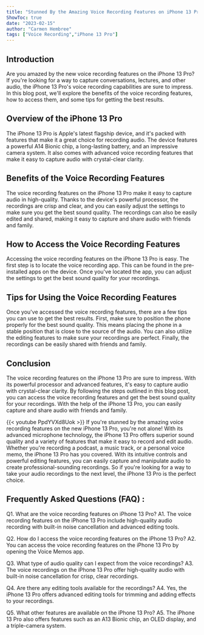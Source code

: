 ```yaml
---
title: "Stunned By the Amazing Voice Recording Features on iPhone 13 Pro? Here's How to Use Them!"
ShowToc: true 
date: "2023-02-15"
author: "Carmen Hembree" 
tags: ["Voice Recording","iPhone 13 Pro"]
---
```

## Introduction

Are you amazed by the new voice recording features on the iPhone 13 Pro? If you're looking for a way to capture conversations, lectures, and other audio, the iPhone 13 Pro's voice recording capabilities are sure to impress. In this blog post, we'll explore the benefits of the voice recording features, how to access them, and some tips for getting the best results. 

## Overview of the iPhone 13 Pro

The iPhone 13 Pro is Apple's latest flagship device, and it's packed with features that make it a great choice for recording audio. The device features a powerful A14 Bionic chip, a long-lasting battery, and an impressive camera system. It also comes with advanced voice recording features that make it easy to capture audio with crystal-clear clarity. 

## Benefits of the Voice Recording Features

The voice recording features on the iPhone 13 Pro make it easy to capture audio in high-quality. Thanks to the device's powerful processor, the recordings are crisp and clear, and you can easily adjust the settings to make sure you get the best sound quality. The recordings can also be easily edited and shared, making it easy to capture and share audio with friends and family. 

## How to Access the Voice Recording Features

Accessing the voice recording features on the iPhone 13 Pro is easy. The first step is to locate the voice recording app. This can be found in the pre-installed apps on the device. Once you've located the app, you can adjust the settings to get the best sound quality for your recordings. 

## Tips for Using the Voice Recording Features

Once you've accessed the voice recording features, there are a few tips you can use to get the best results. First, make sure to position the phone properly for the best sound quality. This means placing the phone in a stable position that is close to the source of the audio. You can also utilize the editing features to make sure your recordings are perfect. Finally, the recordings can be easily shared with friends and family. 

## Conclusion

The voice recording features on the iPhone 13 Pro are sure to impress. With its powerful processor and advanced features, it's easy to capture audio with crystal-clear clarity. By following the steps outlined in this blog post, you can access the voice recording features and get the best sound quality for your recordings. With the help of the iPhone 13 Pro, you can easily capture and share audio with friends and family.

{{< youtube PpdYVXd8Uok >}} 
If you're stunned by the amazing voice recording features on the new iPhone 13 Pro, you're not alone! With its advanced microphone technology, the iPhone 13 Pro offers superior sound quality and a variety of features that make it easy to record and edit audio. Whether you're recording a podcast, a music track, or a personal voice memo, the iPhone 13 Pro has you covered. With its intuitive controls and powerful editing features, you can easily capture and manipulate audio to create professional-sounding recordings. So if you're looking for a way to take your audio recordings to the next level, the iPhone 13 Pro is the perfect choice.

## Frequently Asked Questions (FAQ) :
Q1. What are the voice recording features on iPhone 13 Pro?
A1. The voice recording features on the iPhone 13 Pro include high-quality audio recording with built-in noise cancellation and advanced editing tools. 

Q2. How do I access the voice recording features on the iPhone 13 Pro?
A2. You can access the voice recording features on the iPhone 13 Pro by opening the Voice Memos app. 

Q3. What type of audio quality can I expect from the voice recordings?
A3. The voice recordings on the iPhone 13 Pro offer high-quality audio with built-in noise cancellation for crisp, clear recordings. 

Q4. Are there any editing tools available for the recordings?
A4. Yes, the iPhone 13 Pro offers advanced editing tools for trimming and adding effects to your recordings. 

Q5. What other features are available on the iPhone 13 Pro?
A5. The iPhone 13 Pro also offers features such as an A13 Bionic chip, an OLED display, and a triple-camera system.


